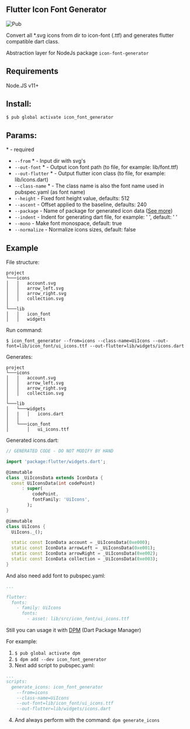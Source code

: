 ## Flutter Icon Font Generator

![Pub](https://img.shields.io/pub/v/icon_font_generator)

Convert all *.svg icons from dir to icon-font (.ttf) and generates flutter compatible dart class. 

Abstraction layer for NodeJs package `icon-font-generator`

## Requirements
Node.JS v11+

## Install:

```
$ pub global activate icon_font_generator
```

## Params:
\* - required

- `--from` * - Input dir with svg's
- `--out-font` * - Output icon font path (to file, for example: lib/font.ttf)
- `--out-flutter` * - Output flutter icon class (to file, for example: lib/icons.dart)
- `--class-name` * - The class name is also the font name used in pubspec.yaml (as font name)
- `--height` - Fixed font height value, defaults: 512
- `--ascent` - Offset applied to the baseline, defaults: 240
- `--package` - Name of package for generated icon data ([See more](https://api.flutter.dev/flutter/widgets/IconData/fontPackage.html))
- `--indent` - Indent for generating dart file, for example: '   ', default: '  '
- `--mono` - Make font monospace, default: true
- `--normalize` - Normalize icons sizes, default: false

## Example
File structure:
```
project
└───icons
│   │   account.svg
│   │   arrow_left.svg
│   │   arrow_right.svg
│   │   collection.svg
│   
└───lib
│   │   icon_font
│   │   widgets
```
Run command:
```
$ icon_font_generator --from=icons --class-name=UiIcons --out-font=lib/icon_font/ui_icons.ttf --out-flutter=lib/widgets/icons.dart
```
Generates:
```
project
└───icons
│   │   account.svg
│   │   arrow_left.svg
│   │   arrow_right.svg
│   │   collection.svg
│   
└───lib
│   └───widgets
│   |   │   icons.dart
│   │
│   └───icon_font
│       │   ui_icons.ttf
```
Generated icons.dart:
```dart
// GENERATED CODE - DO NOT MODIFY BY HAND

import 'package:flutter/widgets.dart';

@immutable
class _UiIconsData extends IconData {
  const UiIconsData(int codePoint)
      : super(
          codePoint,
          fontFamily: 'UiIcons',
        );
}

@immutable
class UiIcons {
  UiIcons._();

  static const IconData account = _UiIconsData(0xe000);
  static const IconData arrowLeft = _UiIconsData(0xe001);
  static const IconData arrowRight = _UiIconsData(0xe002);
  static const IconData collection = _UiIconsData(0xe003);
}
```
And also need add font to pubspec.yaml:
```yaml
...

flutter:
  fonts:
    - family: UiIcons
      fonts:
        - asset: lib/src/icon_font/ui_icons.ttf
```

Still you can usage it with [DPM](https://github.com/rbcprolabs/dpm) (Dart Package Manager)

For example:
1. `$ pub global activate dpm`
2. `$ dpm add --dev icon_font_generator`
3. Next add script to pubspec.yaml:
```yaml
...
scripts:
  generate_icons: icon_font_generator 
    --from=icons 
    --class-name=UiIcons 
    --out-font=lib/icon_font/ui_icons.ttf 
    --out-flutter=lib/widgets/icons.dart
```
4. And always perform with the command: `dpm generate_icons`
